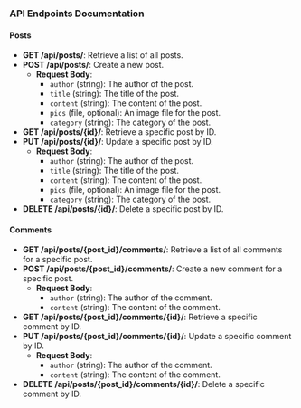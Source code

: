 

### API Endpoints Documentation

#### Posts

- **GET /api/posts/**: Retrieve a list of all posts.
- **POST /api/posts/**: Create a new post.
  - **Request Body**:
    - `author` (string): The author of the post.
    - `title` (string): The title of the post.
    - `content` (string): The content of the post.
    - `pics` (file, optional): An image file for the post.
    - `category` (string): The category of the post.
- **GET /api/posts/{id}/**: Retrieve a specific post by ID.
- **PUT /api/posts/{id}/**: Update a specific post by ID.
  - **Request Body**:
    - `author` (string): The author of the post.
    - `title` (string): The title of the post.
    - `content` (string): The content of the post.
    - `pics` (file, optional): An image file for the post.
    - `category` (string): The category of the post.
- **DELETE /api/posts/{id}/**: Delete a specific post by ID.

#### Comments

- **GET /api/posts/{post_id}/comments/**: Retrieve a list of all comments for a specific post.
- **POST /api/posts/{post_id}/comments/**: Create a new comment for a specific post.
  - **Request Body**:
    - `author` (string): The author of the comment.
    - `content` (string): The content of the comment.
- **GET /api/posts/{post_id}/comments/{id}/**: Retrieve a specific comment by ID.
- **PUT /api/posts/{post_id}/comments/{id}/**: Update a specific comment by ID.
  - **Request Body**:
    - `author` (string): The author of the comment.
    - `content` (string): The content of the comment.
- **DELETE /api/posts/{post_id}/comments/{id}/**: Delete a specific comment by ID.